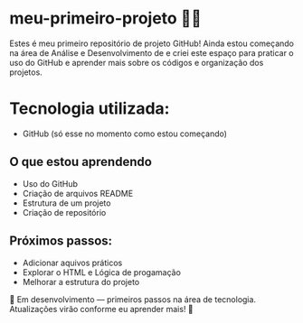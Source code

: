 # meu-primeiro-projeto 👩‍💻

Estes é meu primeiro repositório de projeto GitHub!
Ainda estou começando na área de Análise e Desenvolvimento de  e criei este espaço para praticar o uso do GitHub e aprender mais sobre os códigos e organização dos projetos.


# Tecnologia utilizada:
- GitHub (só esse no momento como estou começando)

  
## O que estou aprendendo
- Uso do GitHub
- Criação de arquivos README
- Estrutura de um projeto
- Criação de repositório


## Próximos passos:
- Adicionar aquivos práticos
- Explorar o HTML e Lógica de progamação
- Melhorar a estrutura do projeto


🚧 Em desenvolvimento — primeiros passos na área de tecnologia.  
Atualizações virão conforme eu aprender mais! 🙌
